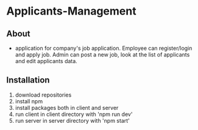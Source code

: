 # Applicants-Management
## About
- application for company's job application. Employee can register/login and apply job. Admin can post a new job, look at the list of applicants and edit applicants data.
## Installation
1. download repositories
2. install npm
3. install packages both in client and server
4. run client in client directory with 'npm run dev'
5. run server in server directory with 'npm start'
